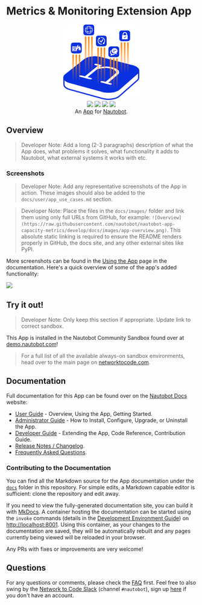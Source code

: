# Metrics & Monitoring Extension App

<!--
Developer Note - Remove Me!

The README will have certain links/images broken until the PR is merged into `develop`. Update the GitHub links with whichever branch you're using (main etc.) if different.

The logo of the project is a placeholder (docs/images/icon-nautobot-capacity-metrics.png) - please replace it with your app icon, making sure it's at least 200x200px and has a transparent background!

To avoid extra work and temporary links, make sure that publishing docs (or merging a PR) is done at the same time as setting up the docs site on RTD, then test everything.
-->

<p align="center">
  <img src="https://raw.githubusercontent.com/nautobot/nautobot-app-capacity-metrics/develop/docs/images/icon-nautobot-capacity-metrics.png" class="logo" height="200px">
  <br>
  <a href="https://github.com/nautobot/nautobot-app-capacity-metrics/actions"><img src="https://github.com/nautobot/nautobot-app-capacity-metrics/actions/workflows/ci.yml/badge.svg?branch=main"></a>
  <a href="https://docs.nautobot.com/projects/capacity-metrics/en/latest"><img src="https://readthedocs.org/projects/nautobot-app-capacity-metrics/badge/"></a>
  <a href="https://pypi.org/project/nautobot-capacity-metrics/"><img src="https://img.shields.io/pypi/v/nautobot-capacity-metrics"></a>
  <a href="https://pypi.org/project/nautobot-capacity-metrics/"><img src="https://img.shields.io/pypi/dm/nautobot-capacity-metrics"></a>
  <br>
  An <a href="https://www.networktocode.com/nautobot/apps/">App</a> for <a href="https://nautobot.com/">Nautobot</a>.
</p>

## Overview

> Developer Note: Add a long (2-3 paragraphs) description of what the App does, what problems it solves, what functionality it adds to Nautobot, what external systems it works with etc.

### Screenshots

> Developer Note: Add any representative screenshots of the App in action. These images should also be added to the `docs/user/app_use_cases.md` section.

> Developer Note: Place the files in the `docs/images/` folder and link them using only full URLs from GitHub, for example: `![Overview](https://raw.githubusercontent.com/nautobot/nautobot-app-capacity-metrics/develop/docs/images/app-overview.png)`. This absolute static linking is required to ensure the README renders properly in GitHub, the docs site, and any other external sites like PyPI.

More screenshots can be found in the [Using the App](https://docs.nautobot.com/projects/capacity-metrics/en/latest/user/app_use_cases/) page in the documentation. Here's a quick overview of some of the app's added functionality:

![](https://raw.githubusercontent.com/nautobot/nautobot-app-capacity-metrics/develop/docs/images/placeholder.png)

## Try it out!

> Developer Note: Only keep this section if appropriate. Update link to correct sandbox.

This App is installed in the Nautobot Community Sandbox found over at [demo.nautobot.com](https://demo.nautobot.com/)!

> For a full list of all the available always-on sandbox environments, head over to the main page on [networktocode.com](https://www.networktocode.com/nautobot/sandbox-environments/).

## Documentation

Full documentation for this App can be found over on the [Nautobot Docs](https://docs.nautobot.com) website:

- [User Guide](https://docs.nautobot.com/projects/capacity-metrics/en/latest/user/app_overview/) - Overview, Using the App, Getting Started.
- [Administrator Guide](https://docs.nautobot.com/projects/capacity-metrics/en/latest/admin/install/) - How to Install, Configure, Upgrade, or Uninstall the App.
- [Developer Guide](https://docs.nautobot.com/projects/capacity-metrics/en/latest/dev/contributing/) - Extending the App, Code Reference, Contribution Guide.
- [Release Notes / Changelog](https://docs.nautobot.com/projects/capacity-metrics/en/latest/admin/release_notes/).
- [Frequently Asked Questions](https://docs.nautobot.com/projects/capacity-metrics/en/latest/user/faq/).

### Contributing to the Documentation

You can find all the Markdown source for the App documentation under the [`docs`](https://github.com/nautobot/nautobot-app-capacity-metrics/tree/develop/docs) folder in this repository. For simple edits, a Markdown capable editor is sufficient: clone the repository and edit away.

If you need to view the fully-generated documentation site, you can build it with [MkDocs](https://www.mkdocs.org/). A container hosting the documentation can be started using the `invoke` commands (details in the [Development Environment Guide](https://docs.nautobot.com/projects/capacity-metrics/en/latest/dev/dev_environment/#docker-development-environment)) on [http://localhost:8001](http://localhost:8001). Using this container, as your changes to the documentation are saved, they will be automatically rebuilt and any pages currently being viewed will be reloaded in your browser.

Any PRs with fixes or improvements are very welcome!

## Questions

For any questions or comments, please check the [FAQ](https://docs.nautobot.com/projects/capacity-metrics/en/latest/user/faq/) first. Feel free to also swing by the [Network to Code Slack](https://networktocode.slack.com/) (channel `#nautobot`), sign up [here](http://slack.networktocode.com/) if you don't have an account.
